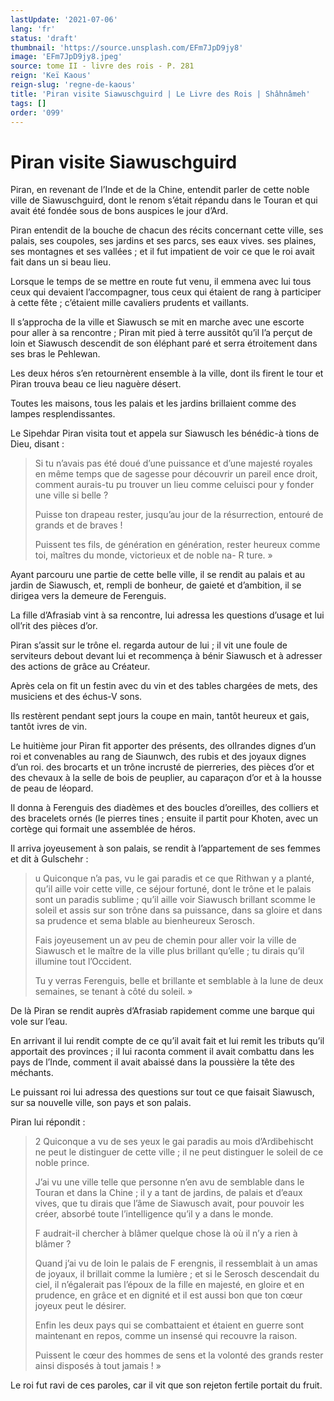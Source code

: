 ```yaml
---
lastUpdate: '2021-07-06'
lang: 'fr'
status: 'draft'
thumbnail: 'https://source.unsplash.com/EFm7JpD9jy8'
image: 'EFm7JpD9jy8.jpeg'
source: tome II - livre des rois - P. 281
reign: 'Keï Kaous'
reign-slug: 'regne-de-kaous'
title: 'Piran visite Siawuschguird | Le Livre des Rois | Shâhnâmeh'
tags: []
order: '099'
---
```


<!-- LTeX: language=fr -->

# Piran visite Siawuschguird

Piran, en revenant de l’Inde et de la Chine, entendit parler de cette noble ville de Siawuschguird, dont le renom s’était répandu dans le Touran et qui avait été fondée sous de bons auspices le jour d’Ard.

Piran entendit de la bouche de chacun des récits concernant cette ville, ses palais, ses coupoles, ses jardins et ses parcs, ses eaux vives. ses plaines, ses montagnes et ses vallées ; et il fut impatient de voir ce que le roi avait fait dans un si beau lieu.

Lorsque le temps de se mettre en route fut venu, il emmena avec lui tous ceux qui devaient l’accompagner, tous ceux qui étaient de rang à participer à cette fête ; c’étaient mille cavaliers prudents et vaillants.

Il s’approcha de la ville et Siawusch se mit en marche avec une escorte pour aller à sa rencontre ; Piran mit pied à terre aussitôt qu’il l’a perçut de loin et Siawusch descendit de son éléphant paré et serra étroitement dans ses bras le Pehlewan.

Les deux héros s’en retournèrent ensemble à la ville, dont ils firent le tour et Piran trouva beau ce lieu naguère désert.

Toutes les maisons, tous les palais et les jardins brillaient comme des lampes resplendissantes.

Le Sipehdar Piran visita tout et appela sur Siawusch les bénédic-à tions de Dieu, disant :

> Si tu n’avais pas été doué d’une puissance et d’une majesté royales en même temps que de sagesse pour découvrir un pareil ence droit, comment aurais-tu pu trouver un lieu comme celuisci pour y fonder une ville si belle ?
>
> Puisse ton drapeau rester, jusqu’au jour de la résurrection, entouré de grands et de braves !
>
> Puissent tes fils, de génération en génération, rester heureux comme toi, maîtres du monde, victorieux et de noble na-
R ture. »

Ayant parcouru une partie de cette belle ville, il se rendit au palais et au jardin de Siawusch, et, rempli de bonheur, de gaieté et d’ambition, il se dirigea vers la demeure de Ferenguis.

La fille d’Afrasiab vint à sa rencontre, lui adressa les questions d’usage et lui oll’rit des pièces d’or.

Piran s’assit sur le trône el. regarda autour de lui ; il vit une foule de serviteurs debout devant lui et recommença à bénir Siawusch et à adresser des actions de grâce au Créateur.

Après cela on fit un festin avec du vin et des tables chargées de mets, des musiciens et des échus-V sons.

Ils restèrent pendant sept jours la coupe en main, tantôt heureux et gais, tantôt ivres de vin.

Le huitième jour Piran fit apporter des présents, des olIrandes dignes d’un roi et convenables au rang de Siaunwch, des rubis et des joyaux dignes d’un roi. des brocarts et un trône incrusté de pierreries, des pièces d’or et des chevaux à la selle de bois de peuplier, au caparaçon d’or et à la housse de peau de léopard.

Il donna à Ferenguis des diadèmes et des boucles d’oreilles, des colliers et des bracelets ornés
(le pierres tines ; ensuite il partit pour Khoten, avec un cortège qui formait une assemblée de héros.

Il arriva joyeusement à son palais, se rendit à l’appartement de ses femmes et dit à Gulschehr :

> u Quiconque n’a pas, vu le gai paradis et ce que Rithwan y a planté, qu’il aille voir cette ville, ce séjour fortuné, dont le trône et le palais sont un paradis sublime ; qu’il aille voir Siawusch brillant scomme le soleil et assis sur son trône dans sa puissance, dans sa gloire et dans sa prudence et sema blable au bienheureux Serosch.
>
> Fais joyeusement un av peu de chemin pour aller voir la ville de Siawusch et le maître de la ville plus brillant qu’elle ; tu dirais qu’il illumine tout l’Occident.
>
> Tu y verras Ferenguis, belle et brillante et semblable à la lune de deux semaines, se tenant à côté du soleil. »

De là Piran se rendit auprès d’Afrasiab rapidement comme une barque qui vole sur l’eau.

En arrivant il lui rendit compte de ce qu’il avait fait et lui remit les tributs qu’il apportait des provinces ; il lui raconta comment il avait combattu dans les pays de l’Inde, comment il avait abaissé dans la poussière la tête des méchants.

Le puissant roi lui adressa des questions sur tout ce que faisait Siawusch, sur sa nouvelle ville, son pays et son palais.

Piran lui répondit :

> 2
Quiconque a vu de ses yeux le gai paradis au mois d’Ardibehischt ne peut le distinguer de cette ville ; il ne peut distinguer le soleil de ce noble prince.
>
> J’ai vu une ville telle que personne n’en avu de semblable dans le Touran et dans la Chine ; il y a tant de jardins, de palais et d’eaux vives, que tu dirais que l’âme de Siawusch avait, pour pouvoir les créer, absorbé toute l’intelligence qu’il y a dans le monde.
>
> F audrait-il chercher à blâmer quelque chose là où il n’y a rien à blâmer ?
>
> Quand j’ai vu de loin le palais de F erengnis, il ressemblait à un amas de joyaux, il brillait comme la lumière ; et si le Serosch descendait du ciel, il n’égalerait pas l’époux de la fille en majesté, en gloire et en prudence, en grâce et en dignité et il est aussi bon que ton cœur joyeux peut le désirer.
>
> Enfin les deux pays qui se combattaient et étaient en guerre sont maintenant en repos, comme un insensé qui recouvre la raison.
>
> Puissent le cœur des hommes de sens et la volonté des grands rester ainsi disposés à tout jamais ! »

Le roi fut ravi de ces paroles, car il vit que son rejeton fertile portait du fruit.

